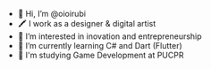 - 👋 Hi, I’m @oioirubi
- 🖍️ I work as a designer & digital artist
- 👀 I’m interested in inovation and entrepreneurship
- 🌱 I’m currently learning C# and Dart (Flutter)
- 👾 I'm studying Game Development at PUCPR

<!---
oioirubi/oioirubi is a ✨ special ✨ repository because its `README.md` (this file) appears on your GitHub profile.
You can click the Preview link to take a look at your changes.
--->
